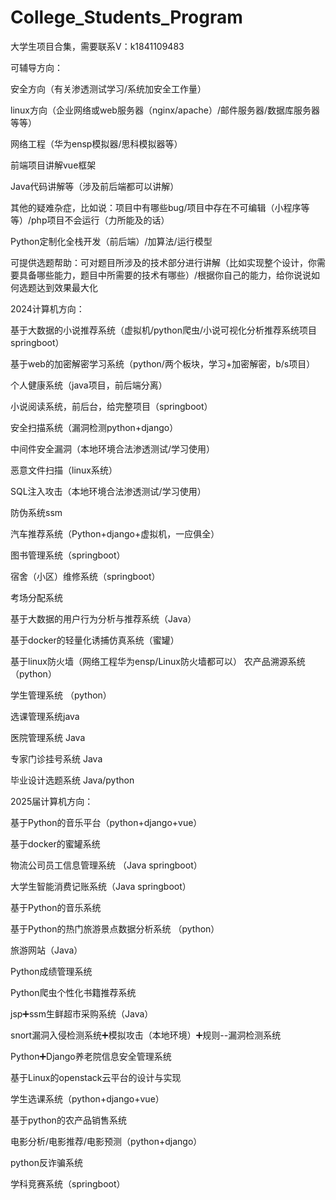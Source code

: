 # College_Students_Program
大学生项目合集，需要联系V：k1841109483

可辅导方向：

安全方向（有关渗透测试学习/系统加安全工作量）

linux方向（企业网络或web服务器（nginx/apache）/邮件服务器/数据库服务器等等）

网络工程（华为ensp模拟器/思科模拟器等）

前端项目讲解vue框架

Java代码讲解等（涉及前后端都可以讲解）

其他的疑难杂症，比如说：项目中有哪些bug/项目中存在不可编辑（小程序等等）/php项目不会运行（力所能及的话）

Python定制化全栈开发（前后端）/加算法/运行模型


可提供选题帮助：可对题目所涉及的技术部分进行讲解（比如实现整个设计，你需要具备哪些能力，题目中所需要的技术有哪些）/根据你自己的能力，给你说说如何选题达到效果最大化



2024计算机方向：

基于大数据的小说推荐系统（虚拟机/python爬虫/小说可视化分析推荐系统项目springboot）

基于web的加密解密学习系统（python/两个板块，学习+加密解密，b/s项目）

个人健康系统（java项目，前后端分离）

小说阅读系统，前后台，给完整项目（springboot）

安全扫描系统（漏洞检测python+django）

中间件安全漏洞（本地环境合法渗透测试/学习使用）

恶意文件扫描（linux系统）

SQL注入攻击（本地环境合法渗透测试/学习使用）

防伪系统ssm

汽车推荐系统（Python+django+虚拟机，一应俱全）

图书管理系统（springboot）

宿舍（小区）维修系统（springboot）

考场分配系统

基于大数据的用户行为分析与推荐系统（Java）

基于docker的轻量化诱捕仿真系统（蜜罐）

基于linux防火墙（网络工程华为ensp/Linux防火墙都可以）
农产品溯源系统 （python）

学生管理系统 （python）

选课管理系统java

医院管理系统 Java

专家门诊挂号系统 Java

毕业设计选题系统 Java/python


2025届计算机方向：

基于Python的音乐平台（python+django+vue）

基于docker的蜜罐系统

物流公司员工信息管理系统 （Java springboot）

大学生智能消费记账系统（Java springboot）

基于Python的音乐系统

基于Python的热门旅游景点数据分析系统  （python）

旅游网站（Java）

Python成绩管理系统

Python爬虫个性化书籍推荐系统

jsp➕ssm生鲜超市采购系统（Java）

snort漏洞入侵检测系统➕模拟攻击（本地环境）➕规则--漏洞检测系统

Python➕Django养老院信息安全管理系统

基于Linux的openstack云平台的设计与实现

学生选课系统（python+django+vue）

基于python的农产品销售系统

电影分析/电影推荐/电影预测（python+django）

python反诈骗系统

学科竞赛系统（springboot）

